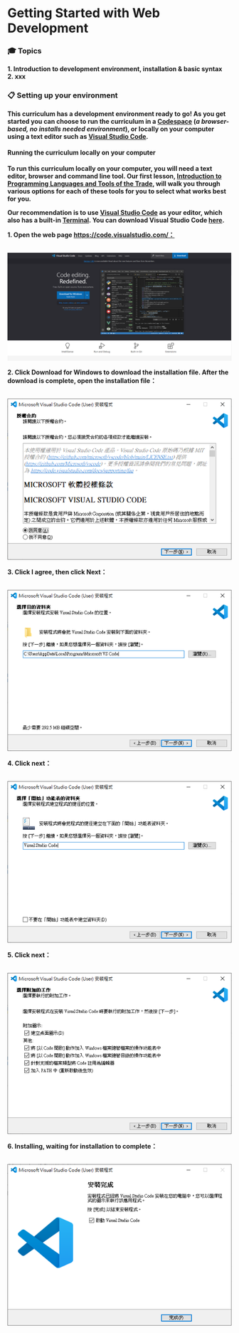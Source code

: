 # Getting Started with Web Development

### 🎓 Topics

**1. Introduction to development environment, installation & basic syntax**  
**2. xxx**


### 📋 Setting up your environment 

**This curriculum has a development environment ready to go! As you get started you can choose to run the curriculum in a  [Codespace](https://github.com/features/codespaces/) (_a browser-based, no installs needed environment_), or locally on your computer using a text editor such as [Visual Studio Code](https://code.visualstudio.com/?WT.mc_id=academic-77807-sagibbon).**


#### Running the curriculum locally on your computer

**To run this curriculum locally on your computer, you will need a text editor, browser and command line tool. Our first lesson, [Introduction to Programming Languages and Tools of the Trade](https://github.com/microsoft/Web-Dev-For-Beginners/tree/main/1-getting-started-lessons/1-intro-to-programming-languages), will walk you through various options for each of these tools for you to select what works best for you.**

**Our recommendation is to use [Visual Studio Code](https://code.visualstudio.com/?WT.mc_id=academic-77807-sagibbon) as your editor, which also has a built-in [Terminal](https://code.visualstudio.com/docs/terminal/basics/?WT.mc_id=academic-77807-sagibbon). You can download Visual Studio Code [here](https://code.visualstudio.com/?WT.mc_id=academic-77807-sagibbon).**


**1. Open the web page https://code.visualstudio.com/：** 

&nbsp; <img src="./Images/vscode - download step0.png" alt="Download step0"/>

**2. Click Download for Windows to download the installation file. After the download is complete, open the installation file：** 

&nbsp; <img src="./Images/vscode - download step1.png" alt="Download step1"/>

**3. Click I agree, then click Next：** 

&nbsp; <img src="./Images/vscode - download step2.png" alt="Download step2"/>

**4. Click next：** 

&nbsp; <img src="./Images/vscode - download step3.png" alt="Download step3"/>

**5. Click next：** 

&nbsp; <img src="./Images/vscode - download step4.png" alt="Download step4"/>

**6. Installing, waiting for installation to complete：** 

&nbsp; <img src="./Images/vscode - download step5.png" alt="Download step5"/>
